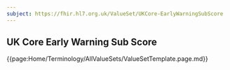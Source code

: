 ```yaml
---
subject: https://fhir.hl7.org.uk/ValueSet/UKCore-EarlyWarningSubScore
---
```

## UK Core Early Warning Sub Score

{{page:Home/Terminology/AllValueSets/ValueSetTemplate.page.md}}